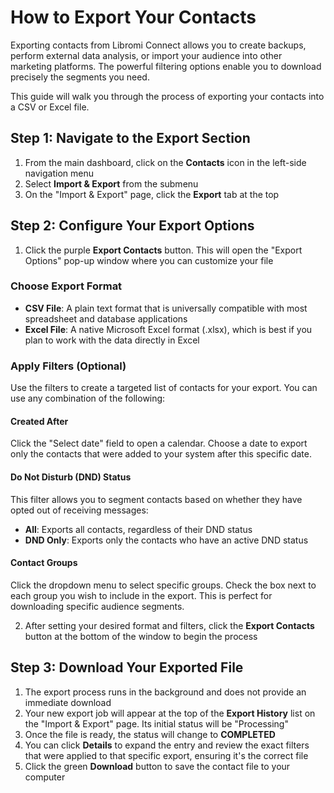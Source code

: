 # How to Export Your Contacts

Exporting contacts from Libromi Connect allows you to create backups, perform external data analysis, or import your audience into other marketing platforms. The powerful filtering options enable you to download precisely the segments you need.

This guide will walk you through the process of exporting your contacts into a CSV or Excel file.

## Step 1: Navigate to the Export Section

1. From the main dashboard, click on the **Contacts** icon in the left-side navigation menu
2. Select **Import & Export** from the submenu
3. On the "Import & Export" page, click the **Export** tab at the top

## Step 2: Configure Your Export Options

1. Click the purple **Export Contacts** button. This will open the "Export Options" pop-up window where you can customize your file

### Choose Export Format

- **CSV File**: A plain text format that is universally compatible with most spreadsheet and database applications
- **Excel File**: A native Microsoft Excel format (.xlsx), which is best if you plan to work with the data directly in Excel

### Apply Filters (Optional)

Use the filters to create a targeted list of contacts for your export. You can use any combination of the following:

#### Created After

Click the "Select date" field to open a calendar. Choose a date to export only the contacts that were added to your system after this specific date.

#### Do Not Disturb (DND) Status

This filter allows you to segment contacts based on whether they have opted out of receiving messages:

- **All**: Exports all contacts, regardless of their DND status
- **DND Only**: Exports only the contacts who have an active DND status

#### Contact Groups

Click the dropdown menu to select specific groups. Check the box next to each group you wish to include in the export. This is perfect for downloading specific audience segments.

2. After setting your desired format and filters, click the **Export Contacts** button at the bottom of the window to begin the process

## Step 3: Download Your Exported File

1. The export process runs in the background and does not provide an immediate download
2. Your new export job will appear at the top of the **Export History** list on the "Import & Export" page. Its initial status will be "Processing"
3. Once the file is ready, the status will change to **COMPLETED**
4. You can click **Details** to expand the entry and review the exact filters that were applied to that specific export, ensuring it's the correct file
5. Click the green **Download** button to save the contact file to your computer
